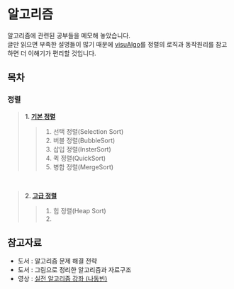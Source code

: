 # 알고리즘
알고리즘에 관련된 공부들을 메모해 놓았습니다.  
글만 읽으면 부족한 설명들이 많기 때문에
[visuAlgo](https://visualgo.net/en)를 정렬의 로직과 동작원리를 참고하면 더 이해기가 편리할 것입니다.

## 목차

### 정렬
>**1. [기본 정렬](https://github.com/kujaHn/Algorithm/tree/main/src/basicsort)**
>   >   1. 선택 정렬(Selection Sort)
>   >   2. 버블 정렬(BubbleSort)
>   >   3. 삽입 정렬(InsterSort)
>   >   4. 퀵 정렬(QuickSort)
>   >   5. 병합 정렬(MergeSort)  
    
<br>

>**2. [고급 정렬](https://github.com/kujaHn/Algorithm/tree/main/src/treesort)**
>   >   1. 힙 정렬(Heap Sort)
>   >   2. 
>   >
>   >
>   >
>   >

## 참고자료
* 도서 : 알고리즘 문제 해결 전략
* 도서 : 그림으로 정리한 알고리즘과 자료구조
* 영상 : [실전 알고리즘 강좌 (나동빈)](https://www.youtube.com/watch?v=qQ5iLNjpxSk&list=PLRx0vPvlEmdDHxCvAQS1_6XV4deOwfVrz)
